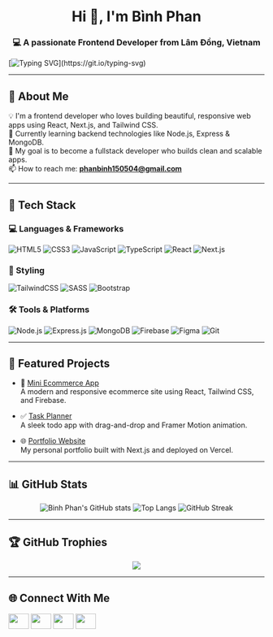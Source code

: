 <h1 align="center">Hi 👋, I'm Bình Phan</h1>
<h3 align="center">💻 A passionate Frontend Developer from Lâm Đồng, Vietnam</h3>

[![Typing SVG](https://readme-typing-svg.herokuapp.com?font=Fira+Code&pause=1000&color=F7B93E&width=435&lines=Hello%2C+I'm+Binh+Phan!;Frontend+Developer!;Welcome+to+my+GitHub+Profile!)](https://git.io/typing-svg)

---

## 🚀 About Me

💡 I'm a frontend developer who loves building beautiful, responsive web apps using React, Next.js, and Tailwind CSS.  
🌱 Currently learning backend technologies like Node.js, Express & MongoDB.  
🎯 My goal is to become a fullstack developer who builds clean and scalable apps.  
📫 How to reach me: **phanbinh150504@gmail.com**

---

## 🧰 Tech Stack

### 💻 Languages & Frameworks  
![HTML5](https://img.shields.io/badge/-HTML5-E34F26?style=flat&logo=html5&logoColor=white)
![CSS3](https://img.shields.io/badge/-CSS3-1572B6?style=flat&logo=css3)
![JavaScript](https://img.shields.io/badge/-JavaScript-F7DF1E?style=flat&logo=javascript&logoColor=black)
![TypeScript](https://img.shields.io/badge/-TypeScript-3178C6?style=flat&logo=typescript&logoColor=white)
![React](https://img.shields.io/badge/-React-20232A?style=flat&logo=react)
![Next.js](https://img.shields.io/badge/-Next.js-black?style=flat&logo=next.js)

### 🎨 Styling  
![TailwindCSS](https://img.shields.io/badge/-TailwindCSS-38B2AC?style=flat&logo=tailwind-css)
![SASS](https://img.shields.io/badge/-SASS-CC6699?style=flat&logo=sass)
![Bootstrap](https://img.shields.io/badge/-Bootstrap-563D7C?style=flat&logo=bootstrap)

### 🛠️ Tools & Platforms  
![Node.js](https://img.shields.io/badge/Node.js-339933?style=flat&logo=node.js&logoColor=white)
![Express.js](https://img.shields.io/badge/Express.js-000000?style=flat&logo=express&logoColor=white)
![MongoDB](https://img.shields.io/badge/MongoDB-47A248?style=flat&logo=mongodb&logoColor=white)
![Firebase](https://img.shields.io/badge/Firebase-FFCA28?style=flat&logo=firebase&logoColor=black)
![Figma](https://img.shields.io/badge/Figma-F24E1E?style=flat&logo=figma&logoColor=white)
![Git](https://img.shields.io/badge/Git-F05032?style=flat&logo=git&logoColor=white)

---

## 📂 Featured Projects

- 🛒 [Mini Ecommerce App](https://github.com/binhphanbp/your-ecommerce-project)  
  A modern and responsive ecommerce site using React, Tailwind CSS, and Firebase.

- ✅ [Task Planner](https://github.com/binhphanbp/todo-planner)  
  A sleek todo app with drag-and-drop and Framer Motion animation.

- 🌐 [Portfolio Website](https://github.com/binhphanbp/portfolio)  
  My personal portfolio built with Next.js and deployed on Vercel.

---

## 📊 GitHub Stats

<div align="center">

![Binh Phan's GitHub stats](https://github-readme-stats.vercel.app/api?username=binhphanbp&show_icons=true&theme=radical)
![Top Langs](https://github-readme-stats.vercel.app/api/top-langs/?username=binhphanbp&layout=compact&theme=radical)
![GitHub Streak](https://streak-stats.demolab.com?user=binhphanbp&theme=radical&hide_border=false)

</div>

---

## 🏆 GitHub Trophies

<p align="center">
  <img src="https://github-profile-trophy.vercel.app/?username=binhphanbp&theme=radical&margin-w=15" />
</p>

---

## 🌐 Connect With Me

<p align="left">
<a href="https://www.linkedin.com/in/bianbp1505/" target="_blank"><img align="center" src="https://raw.githubusercontent.com/rahuldkjain/github-profile-readme-generator/master/src/images/icons/Social/linked-in-alt.svg" height="30" width="40" /></a>
<a href="https://www.facebook.com/bianbp150504/" target="_blank"><img align="center" src="https://raw.githubusercontent.com/rahuldkjain/github-profile-readme-generator/master/src/images/icons/Social/facebook.svg" height="30" width="40" /></a>
<a href="https://instagram.com/bianbp_1505" target="_blank"><img align="center" src="https://raw.githubusercontent.com/rahuldkjain/github-profile-readme-generator/master/src/images/icons/Social/instagram.svg" height="30" width="40" /></a>
<a href="https://discord.gg/binhphan_bp" target="_blank"><img align="center" src="https://raw.githubusercontent.com/rahuldkjain/github-profile-readme-generator/master/src/images/icons/Social/discord.svg" height="30" width="40" /></a>
</p>
